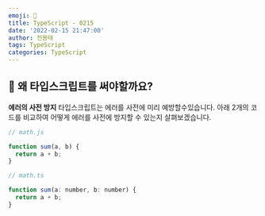 ```yaml
---
emoji: 💫
title: TypeScript - 0215
date: '2022-02-15 21:47:00'
author: 전용태
tags: TypeScript
categories: TypeScript
---
```


## 🤔 왜 타입스크립트를 써야할까요?

**에러의 사전 방지**
타입스크립트는 에러를 사전에 미리 예방할수있습니다. 아래 2개의 코드를 비교하여 어떻게 에러를 사전에 방지할 수 있는지 살펴보겠습니다.
```jsx
// math.js

function sum(a, b) {
  return a + b;
}
```
```jsx
// math.ts

function sum(a: number, b: number) {
  return a + b;
}
```



<br />
<br />